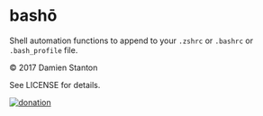 # bashō

Shell automation functions to append to your `.zshrc` or `.bashrc` or `.bash_profile` file.



© 2017 Damien Stanton

See LICENSE for details.

[![donation](https://img.shields.io/badge/☕️_-Buy_me_coffee-green.svg)](https://paypal.me/damienstanton)
